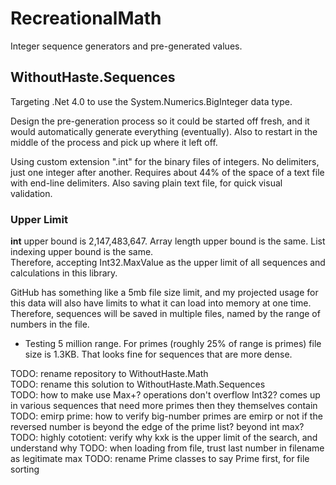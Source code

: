# RecreationalMath

Integer sequence generators and pre-generated values.

## WithoutHaste.Sequences

Targeting .Net 4.0 to use the System.Numerics.BigInteger data type.

Design the pre-generation process so it could be started off fresh, and it would automatically generate everything (eventually). Also to restart in the middle of the process and pick up where it left off.

Using custom extension ".int" for the binary files of integers. No delimiters, just one integer after another. Requires about 44% of the space of a text file with end-line delimiters. Also saving plain text file, for quick visual validation.

### Upper Limit

**int** upper bound is 2,147,483,647. Array length upper bound is the same. List indexing upper bound is the same.  
Therefore, accepting Int32.MaxValue as the upper limit of all sequences and calculations in this library.

GitHub has something like a 5mb file size limit, and my projected usage for this data will also have limits to what it can load into memory at one time. Therefore, sequences will be saved in multiple files, named by the range of numbers in the file.  
- Testing 5 million range. For primes (roughly 25% of range is primes) file size is 1.3KB. That looks fine for sequences that are more dense.


TODO: rename repository to WithoutHaste.Math  
TODO: rename this solution to WithoutHaste.Math.Sequences  
TODO: how to make use Max+? operations don't overflow Int32? comes up in various sequences that need more primes then they themselves contain
TODO: emirp prime: how to verify big-number primes are emirp or not if the reversed number is beyond the edge of the prime list? beyond int max?
TODO: highly cototient: verify why kxk is the upper limit of the search, and understand why
TODO: when loading from file, trust last number in filename as legitimate max
TODO: rename Prime classes to say Prime first, for file sorting
